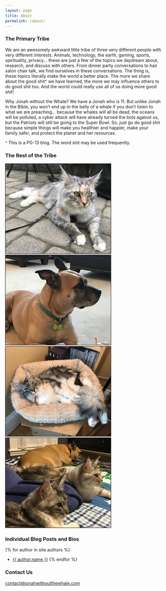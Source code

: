 ```yaml
---
layout: page
title: About
permalink: /about/
---
```


### The Primary Tribe
We are an awesomely awkward little tribe of three very different people with very different interests. Animals, technology, the earth, gaming, sports, spirituality, privacy... these are just a few of the topics we daydream about, research, and discuss with others. From dinner party conversations to hair salon chair talk, we find ourselves in these conversations. The thing is, these topics literally make the world a better place. The more we share about the good shit^ we have learned, the more we may influence others to do good shit too. And the world could really use all of us doing more good shit!

Why Jonah without the Whale? We have a Jonah who is 11. But unlike Jonah in the Bible, you won’t end up in the belly of a whale if you don’t listen to what we are preaching... because the whales will all be dead, the oceans will be polluted, a cyber attack will have already turned the bots against us, but the Patriots will still be going to the Super Bowl. So, just go do good shit because simple things will make you healthier and happier, make your family safer, and protect the planet and her resources.

^ This is a PG-13 blog. The word shit may be used frequently.

### The Rest of the Tribe
![Mable](/images/mable.jpg) ![Tessa](/images/tessa.jpg)
![Mazie](/images/mazie.jpg) ![All the Babies](/images/babies.jpg)

### Individual Blog Posts and Bios

{% for author in site.authors %}
- <a href="{{ author.url }}">{{ author.name }}</a>
{% endfor %}

### Contact Us

[contact@jonahwithoutthewhale.com](mailto:contact@jonahwithoutthewhale.com)
